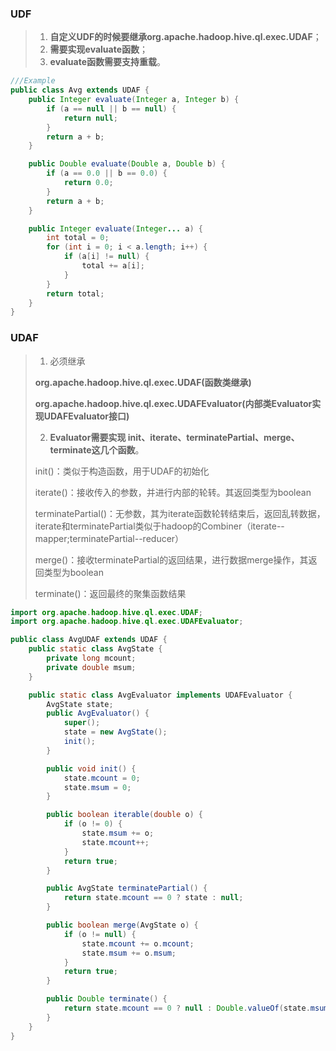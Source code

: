 ### UDF

> 1. **自定义UDF的时候要继承org.apache.hadoop.hive.ql.exec.UDAF**；
> 2. **需要实现evaluate函数**；
> 3. **evaluate函数需要支持重载**。

```java
///Example
public class Avg extends UDAF {
    public Integer evaluate(Integer a, Integer b) {
        if (a == null || b == null) {
            return null;
        }
        return a + b;
    }

    public Double evaluate(Double a, Double b) {
        if (a == 0.0 || b == 0.0) {
            return 0.0;
        }
        return a + b;
    }

    public Integer evaluate(Integer... a) {
        int total = 0;
        for (int i = 0; i < a.length; i++) {
            if (a[i] != null) {
                total += a[i];
            }
        }
        return total;
    }
}
```



### UDAF

>1. 必须继承
>
>   **org.apache.hadoop.hive.ql.exec.UDAF(函数类继承)**
>
>   **org.apache.hadoop.hive.ql.exec.UDAFEvaluator(内部类Evaluator实现UDAFEvaluator接口)**
>
>2. **Evaluator需要实现 init、iterate、terminatePartial、merge、terminate这几个函数**。
>
>   init()：类似于构造函数，用于UDAF的初始化
>
>   iterate()：接收传入的参数，并进行内部的轮转。其返回类型为boolean
>
>   terminatePartial()：无参数，其为iterate函数轮转结束后，返回乱转数据，iterate和terminatePartial类似于hadoop的Combiner（iterate--mapper;terminatePartial--reducer）
>
>   merge()：接收terminatePartial的返回结果，进行数据merge操作，其返回类型为boolean
>
>   terminate()：返回最终的聚集函数结果

```java
import org.apache.hadoop.hive.ql.exec.UDAF;
import org.apache.hadoop.hive.ql.exec.UDAFEvaluator;

public class AvgUDAF extends UDAF {
    public static class AvgState {
        private long mcount;
        private double msum;
    }

    public static class AvgEvaluator implements UDAFEvaluator {
        AvgState state;
        public AvgEvaluator() {
            super();
            state = new AvgState();
            init();
        }

        public void init() {
            state.mcount = 0;
            state.msum = 0;
        }

        public boolean iterable(double o) {
            if (o != 0) {
                state.msum += o;
                state.mcount++;
            }
            return true;
        }

        public AvgState terminatePartial() {
            return state.mcount == 0 ? state : null;
        }

        public boolean merge(AvgState o) {
            if (o != null) {
                state.mcount += o.mcount;
                state.msum += o.msum;
            }
            return true;
        }

        public Double terminate() {
            return state.mcount == 0 ? null : Double.valueOf(state.msum / state.mcount);
        }
    }
}

```

